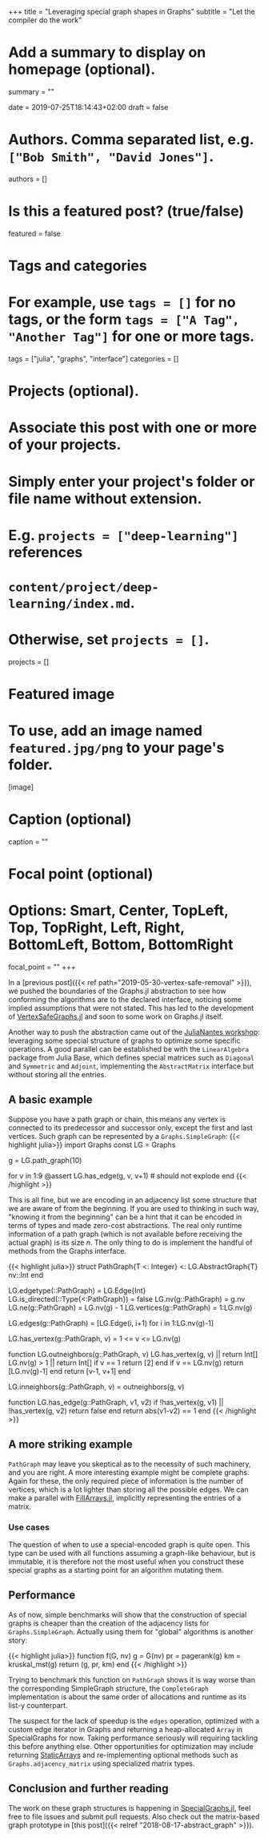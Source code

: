 +++
title = "Leveraging special graph shapes in Graphs"
subtitle = "Let the compiler do the work"

# Add a summary to display on homepage (optional).
summary = ""

date = 2019-07-25T18:14:43+02:00
draft = false

# Authors. Comma separated list, e.g. `["Bob Smith", "David Jones"]`.
authors = []

# Is this a featured post? (true/false)
featured = false

# Tags and categories
# For example, use `tags = []` for no tags, or the form `tags = ["A Tag", "Another Tag"]` for one or more tags.
tags = ["julia", "graphs", "interface"]
categories = []

# Projects (optional).
#   Associate this post with one or more of your projects.
#   Simply enter your project's folder or file name without extension.
#   E.g. `projects = ["deep-learning"]` references
#   `content/project/deep-learning/index.md`.
#   Otherwise, set `projects = []`.
projects = []

# Featured image
# To use, add an image named `featured.jpg/png` to your page's folder.
[image]
  # Caption (optional)
  caption = ""

  # Focal point (optional)
  # Options: Smart, Center, TopLeft, Top, TopRight, Left, Right, BottomLeft, Bottom, BottomRight
  focal_point = ""
+++

In a [previous post]({{< ref path="2019-05-30-vertex-safe-removal" >}}), we
pushed the boundaries of the Graphs.jl abstraction to see how conforming the
algorithms are to the declared interface, noticing some implied assumptions
that were not stated. This has led to the development of
[VertexSafeGraphs.jl](https://github.com/matbesancon/VertexSafeGraphs.jl) and
soon to some work on Graphs.jl itself.

Another way to push the abstraction came out of the
[JuliaNantes workshop](https://matbesancon.xyz/slides/JuliaNantes/Graphs):
leveraging some special structure of graphs to optimize some specific operations.
A good parallel can be established be with the `LinearAlgebra` package from
Julia Base, which defines special matrices such as `Diagonal` and `Symmetric`
and `Adjoint`, implementing the `AbstractMatrix` interface but without storing
all the entries.

## A basic example

Suppose you have a path graph or chain, this means any vertex is connected to
its predecessor and successor only, except the first and last vertices.
Such graph can be represented by a `Graphs.SimpleGraph`:
{{< highlight julia>}}
import Graphs
const LG = Graphs

g = LG.path_graph(10)

for v in 1:9
    @assert LG.has_edge(g, v, v+1) # should not explode
end
{{< /highlight >}}

This is all fine, but we are encoding in an adjacency list some structure that
we are aware of from the beginning. If you are used to thinking in such way,
"knowing it from the beginning" can be a hint that it can be encoded in terms
of types and made zero-cost abstractions. The real only runtime information of
a path graph (which is not available before receiving the actual graph) is its
size $n$. The only thing to do is implement the handful of methods from the
Graphs interface.

{{< highlight julia>}}
struct PathGraph{T <: Integer} <: LG.AbstractGraph{T}
    nv::Int
end

LG.edgetype(::PathGraph) = LG.Edge{Int}
LG.is_directed(::Type{<:PathGraph}) = false
LG.nv(g::PathGraph) = g.nv
LG.ne(g::PathGraph) = LG.nv(g) - 1
LG.vertices(g::PathGraph) = 1:LG.nv(g)

LG.edges(g::PathGraph) = [LG.Edge(i, i+1) for i in 1:LG.nv(g)-1]

LG.has_vertex(g::PathGraph, v) = 1 <= v <= LG.nv(g)

function LG.outneighbors(g::PathGraph, v)
    LG.has_vertex(g, v) || return Int[]
    LG.nv(g) > 1 || return Int[]
    if v == 1
        return [2]
    end
    if v == LG.nv(g)
        return [LG.nv(g)-1]
    end
    return [v-1, v+1]
end

LG.inneighbors(g::PathGraph, v) = outneighbors(g, v)

function LG.has_edge(g::PathGraph, v1, v2)
    if !has_vertex(g, v1) || !has_vertex(g, v2)
        return false
    end
    return abs(v1-v2) == 1
end
{{< /highlight >}}

## A more striking example

`PathGraph` may leave you skeptical as to the necessity of such machinery, and
you are right. A more interesting example might be complete graphs. Again for
these, the only required piece of information is the number of vertices,
which is a lot lighter than storing all the possible edges. We can make a
parallel with [FillArrays.jl](https://github.com/JuliaArrays/FillArrays.jl),
implicitly representing the entries of a matrix.

### Use cases

The question of when to use a special-encoded graph is quite open.
This type can be used with all functions assuming a graph-like behaviour, but
is immutable, it is therefore not the most useful when you construct these
special graphs as a starting point for an algorithm mutating them.

## Performance

As of now, simple benchmarks will show that the construction of special graphs
is cheaper than the creation of the adjacency lists for `Graphs.SimpleGraph`.
Actually using them for "global" algorithms is another story:

{{< highlight julia>}}
function f(G, nv)
    g = G(nv)
    pr = pagerank(g)
    km = kruskal_mst(g)
    return (g, pr, km)
end
{{< /highlight >}}

Trying to benchmark this function on `PathGraph` shows it is way worse than
the corresponding SimpleGraph structure, the `CompleteGraph` implementation is
about the same order of allocations and runtime as its list-y counterpart.

The suspect for the lack of speedup is the `edges` operation, optimized with a custom edge
iterator in Graphs and returning a heap-allocated `Array` in SpecialGraphs
for now. Taking performance seriously will requiring tackling this before
anything else. Other opportunities for optimization may include returning
[StaticArrays](https://github.com/JuliaArrays/StaticArrays.jl/) and
re-implementing optional methods such as `Graphs.adjacency_matrix`
using specialized matrix types.

## Conclusion and further reading

The work on these graph structures is happening in
[SpecialGraphs.jl](https://github.com/JuliaGraphs/SpecialGraphs.jl), feel free
to file issues and submit pull requests. Also check out the matrix-based
graph prototype in [this post]({{< relref "2018-08-17-abstract_graph" >}}).

